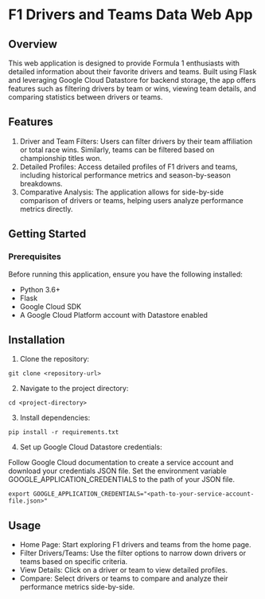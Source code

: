 # F1 Drivers and Teams Data Web App
## Overview
This web application is designed to provide Formula 1 enthusiasts with detailed information about their favorite drivers and teams. Built using Flask and leveraging Google Cloud Datastore for backend storage, the app offers features such as filtering drivers by team or wins, viewing team details, and comparing statistics between drivers or teams.

## Features
1. Driver and Team Filters: Users can filter drivers by their team affiliation or total race wins. Similarly, teams can be filtered based on championship titles won.
2. Detailed Profiles: Access detailed profiles of F1 drivers and teams, including historical performance metrics and season-by-season breakdowns.
3. Comparative Analysis: The application allows for side-by-side comparison of drivers or teams, helping users analyze performance metrics directly.

## Getting Started
### Prerequisites
Before running this application, ensure you have the following installed:

 - Python 3.6+
 - Flask
 - Google Cloud SDK
 - A Google Cloud Platform account with Datastore enabled
## Installation
1. Clone the repository:

```
git clone <repository-url>
```
2. Navigate to the project directory:

```
cd <project-directory>
```
3. Install dependencies:
```
pip install -r requirements.txt
```
4. Set up Google Cloud Datastore credentials:

Follow Google Cloud documentation to create a service account and download your credentials JSON file. Set the environment variable GOOGLE_APPLICATION_CREDENTIALS to the path of your JSON file.

```
export GOOGLE_APPLICATION_CREDENTIALS="<path-to-your-service-account-file.json>"
```


## Usage
- Home Page: Start exploring F1 drivers and teams from the home page.
- Filter Drivers/Teams: Use the filter options to narrow down drivers or teams based on specific criteria.
- View Details: Click on a driver or team to view detailed profiles.
- Compare: Select drivers or teams to compare and analyze their performance metrics side-by-side.
